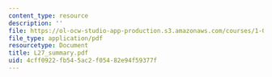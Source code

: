 ```yaml
---
content_type: resource
description: ''
file: https://ol-ocw-studio-app-production.s3.amazonaws.com/courses/1-051-structural-engineering-design-fall-2003/4cff0922fb545ac2f05482e94f59377f_L27_summary.pdf
file_type: application/pdf
resourcetype: Document
title: L27_summary.pdf
uid: 4cff0922-fb54-5ac2-f054-82e94f59377f
---
```

